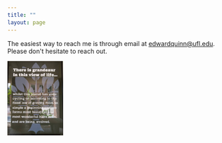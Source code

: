 ```yaml
---
title: ""
layout: page
---
```


The easiest way to reach me is through email at edwardquinn@ufl.edu. Please don't hesitate to reach out.


<img src="/assets/darwin.jpg" width="25%" height="25%"/>
